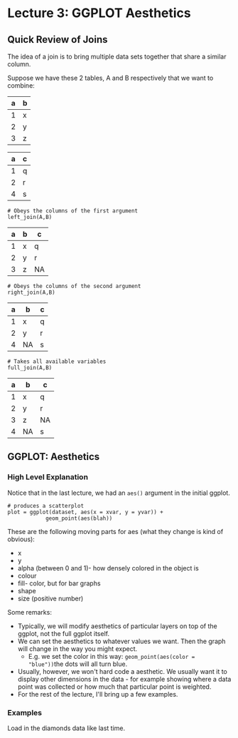 # Lecture 3: GGPLOT Aesthetics

## Quick Review of Joins
The idea of a join is to bring multiple data sets together that share a similar column.

Suppose we have these 2 tables, A and B respectively that we want to combine:

| a | b |
| - | - |
| 1 | x |
| 2 | y |
| 3 | z |

| a | c |
| - | - |
| 1 | q |
| 2 | r |
| 4 | s |

```
# Obeys the columns of the first argument
left_join(A,B)
```
| a | b | c |
| - | - | - |
| 1 | x | q |
| 2 | y | r |
| 3 | z | NA |

```
# Obeys the columns of the second argument
right_join(A,B)
```
| a | b | c |
| - | - | - |
| 1 | x | q |
| 2 | y | r |
| 4 | NA | s |

```
# Takes all available variables
full_join(A,B)
```
| a | b | c |
| - | - | - |
| 1 | x | q |
| 2 | y | r |
| 3 | z | NA |
| 4 | NA | s |

## GGPLOT: Aesthetics

### High Level Explanation
Notice that in the last lecture, we had an `aes()` argument in the initial ggplot. 

```
# produces a scatterplot
plot = ggplot(dataset, aes(x = xvar, y = yvar)) +
            geom_point(aes(blah))
```

These are the following moving parts for aes (what they change is kind of obvious):

* x
* y
* alpha (between 0 and 1)- how densely colored in the object is
* colour
* fill- color, but for bar graphs
* shape 
* size (positive number)

Some remarks:

* Typically, we will modify aesthetics of particular layers on top of the ggplot, not the full ggplot itself. 
* We can set the aesthetics to whatever values we want. Then the graph will change in the way you might expect. 
    * E.g. we set the color in this way: `geom_point(aes(color = "blue"))`the dots will all turn blue.
* Usually, however, we won't hard code a aesthetic. We usually want it to display other dimensions in the data - for example showing where a data point was collected or how much that particular point is weighted.
* For the rest of the lecture, I'll bring up a few examples. 

### Examples
Load in the diamonds data like last time.
